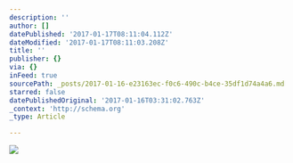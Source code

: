 ```yaml
---
description: ''
author: []
datePublished: '2017-01-17T08:11:04.112Z'
dateModified: '2017-01-17T08:11:03.208Z'
title: ''
publisher: {}
via: {}
inFeed: true
sourcePath: _posts/2017-01-16-e23163ec-f0c6-490c-b4ce-35df1d74a4a6.md
starred: false
datePublishedOriginal: '2017-01-16T03:31:02.763Z'
_context: 'http://schema.org'
_type: Article

---
```

![](https://the-grid-user-content.s3-us-west-2.amazonaws.com/bd002e51-b5d5-4585-872e-89b99a03d130.jpg)